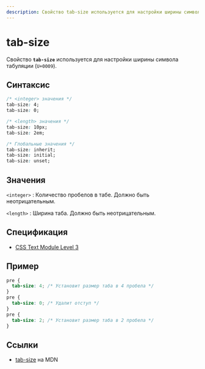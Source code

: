 ```yaml
---
description: Свойство tab-size используется для настройки ширины символа табуляции (U+0009).
---
```


# tab-size

Свойство **`tab-size`** используется для настройки ширины символа табуляции (`U+0009`).

## Синтаксис

```css
/* <integer> значения */
tab-size: 4;
tab-size: 0;

/* <length> значения */
tab-size: 10px;
tab-size: 2em;

/* Глобальные значения */
tab-size: inherit;
tab-size: initial;
tab-size: unset;
```

## Значения

`<integer>`
: Количество пробелов в табе. Должно быть неотрицательным.

`<length>`
: Ширина таба. Должно быть неотрицательным.

## Спецификация

- [CSS Text Module Level 3](https://drafts.csswg.org/css-text-3/#tab-size-property)

## Пример

```css
pre {
  tab-size: 4; /* Установит размер таба в 4 пробела */
}
pre {
  tab-size: 0; /* Удалит отступ */
}
pre {
  tab-size: 2; /* Установит размер таба в 2 пробела */
}
```

## Ссылки

- [tab-size](https://developer.mozilla.org/ru/docs/Web/CSS/tab-size) на MDN
